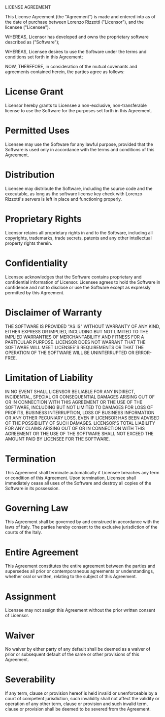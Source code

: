 LICENSE AGREEMENT

This License Agreement (the "Agreement") is made and entered into as of the date of purchase between Lorenzo Rizzotti ("Licensor"), and the licensee ("Licensee").

WHEREAS, Licensor has developed and owns the proprietary software described as ("Software");

WHEREAS, Licensee desires to use the Software under the terms and conditions set forth in this Agreement;

NOW, THEREFORE, in consideration of the mutual covenants and agreements contained herein, the parties agree as follows:

# License Grant
Licensor hereby grants to Licensee a non-exclusive, non-transferable license to use the Software for the purposes set forth in this Agreement.

# Permitted Uses
Licensee may use the Software for any lawful purpose, provided that the Software is used only in accordance with the terms and conditions of this Agreement.

# Distribution
Licensee may distribute the Software, including the source code and the executable, as long as the software license key check with Lorenzo Rizzotti's servers is left in place and functioning properly.

# Proprietary Rights
Licensor retains all proprietary rights in and to the Software, including all copyrights, trademarks, trade secrets, patents and any other intellectual property rights therein.

# Confidentiality
Licensee acknowledges that the Software contains proprietary and confidential information of Licensor. Licensee agrees to hold the Software in confidence and not to disclose or use the Software except as expressly permitted by this Agreement.

# Disclaimer of Warranty
THE SOFTWARE IS PROVIDED "AS IS" WITHOUT WARRANTY OF ANY KIND, EITHER EXPRESS OR IMPLIED, INCLUDING BUT NOT LIMITED TO THE IMPLIED WARRANTIES OF MERCHANTABILITY AND FITNESS FOR A PARTICULAR PURPOSE. LICENSOR DOES NOT WARRANT THAT THE SOFTWARE WILL MEET LICENSEE'S REQUIREMENTS OR THAT THE OPERATION OF THE SOFTWARE WILL BE UNINTERRUPTED OR ERROR-FREE.

# Limitation of Liability
IN NO EVENT SHALL LICENSOR BE LIABLE FOR ANY INDIRECT, INCIDENTAL, SPECIAL OR CONSEQUENTIAL DAMAGES ARISING OUT OF OR IN CONNECTION WITH THIS AGREEMENT OR THE USE OF THE SOFTWARE, INCLUDING BUT NOT LIMITED TO DAMAGES FOR LOSS OF PROFITS, BUSINESS INTERRUPTION, LOSS OF BUSINESS INFORMATION OR ANY OTHER PECUNIARY LOSS, EVEN IF LICENSOR HAS BEEN ADVISED OF THE POSSIBILITY OF SUCH DAMAGES. LICENSOR'S TOTAL LIABILITY FOR ANY CLAIMS ARISING OUT OF OR IN CONNECTION WITH THIS AGREEMENT OR THE USE OF THE SOFTWARE SHALL NOT EXCEED THE AMOUNT PAID BY LICENSEE FOR THE SOFTWARE.

# Termination
This Agreement shall terminate automatically if Licensee breaches any term or condition of this Agreement.
Upon termination,
Licensee shall immediately cease all uses of the Software and destroy all copies of the Software in its possession.

# Governing Law
This Agreement shall be governed by and construed in accordance with the laws of Italy.
The parties hereby consent to the exclusive jurisdiction of the courts of the Italy.

# Entire Agreement
This Agreement constitutes the entire agreement between the parties and supersedes all prior or contemporaneous agreements or understandings,
whether oral or written,
relating to the subject of this Agreement.

# Assignment
Licensee may not assign this Agreement without the prior written consent of Licensor.

# Waiver
No waiver by either party of any default shall be deemed as a waiver of prior or subsequent default of the same or other provisions of this Agreement.

# Severability
If any term, clause or provision hereof is held invalid or unenforceable by a court of competent jurisdiction, such invalidity shall not affect the validity or operation of any other term, clause or provision and such invalid term, clause or provision shall be deemed to be severed from the Agreement.
